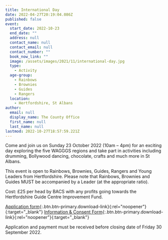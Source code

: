 ```yaml
---
title: International Day
date: 2022-04-27T20:19:04.086Z
published: false
event:
  start_date: 2022-10-23
  end_date: ""
  address: null
  contact_name: null
  contact_email: null
  contact_number: ""
  book_now_link: ""
  image: /assets/images/2021/11/international-day.jpg
  type:
    - Activity
  age-group:
    - Rainbows
    - Brownies
    - Guides
    - Rangers
  location:
    - Hertfordshire, St Albans
author:
  email: null
  display_name: The County Office
  first_name: null
  last_name: null
lastmod: 2022-10-27T18:57:59.221Z
---
```

Come and join us on Sunday 23 October 2022 (10am – 4pm) for an exciting day exploring the five WAGGGS regions and take part in activities including drumming, Bollywood dancing, chocolate, crafts and much more in St Albans.

This event is open to Rainbows, Brownies, Guides, Rangers and Young Leaders from Hertfordshire. Please note that Rainbows, Brownies and Guides MUST be accompanied by a Leader (at the appropriate ratio).

Cost: £25 per head by BACS with any profits going towards the Hertfordshire Guide Centre Improvement Fund.

[Application form](/assets/docs/2022/interday-application-form-22.docx){:.btn.btn-primary.download-link}{:rel="noopener"}{:target="_blank"} [Information & Consent Form](/assets/docs/2022/interday-i-c-form-22.docx){:.btn.btn-primary.download-link}{:rel="noopener"}{:target="_blank"}

Application and payment must be received before closing date of Friday 30 September 2022.
